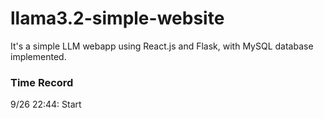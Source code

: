# llama3.2-simple-website
It's a simple LLM webapp using React.js and Flask, with MySQL database implemented.

### Time Record

9/26 22:44: Start

